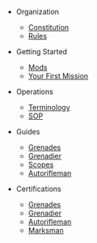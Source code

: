 * Organization

  * [Constitution](organization/constitution.md)
  * [Rules](organization/rules.md)

* Getting Started
  * [Mods](starting/mods.md)
  * [Your First Mission](starting/first-mission.md)

* Operations
  * [Terminology](operations/terminology.md)
  * [SOP](operations/sop.md)

* Guides
  * [Grenades](guides/grenades.md)
  * [Grenadier](guides/grenadier.md)
  * [Scopes](guides/scopes.md)
  * [Autorifleman](guides/autorifleman.md)

* Certifications
  * [Grenades](certs/grenades.md)
  * [Grenadier](certs/grenadier.md)
  * [Autorifleman](certs/autorifleman.md)
  * [Marksman](certs/marksman)
